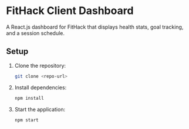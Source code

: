 # FitHack Client Dashboard

A React.js dashboard for FitHack that displays health stats, goal tracking, and a session schedule.

## Setup

1. Clone the repository:
   ```bash
   git clone <repo-url>
   ```
2. Install dependencies:
   ```bash
   npm install
   ```
3. Start the application:
   ```bash
   npm start
   ```